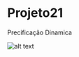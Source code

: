 # Projeto21
Precificação Dinamica

![alt text](https://github.com/rodfloripa/Projeto21/edit/main/img?raw=true)

